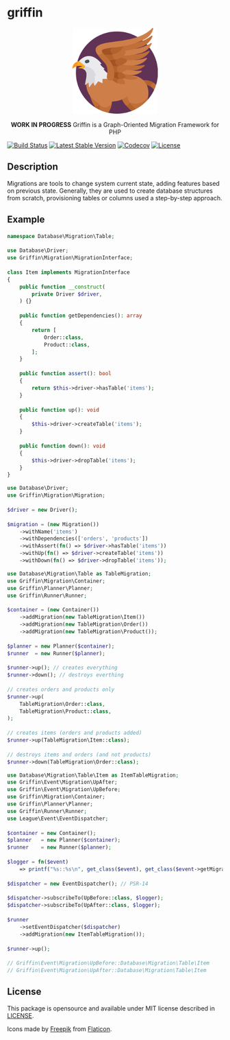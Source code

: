 # griffin

<div>
  <p align="center"><img src="https://raw.githubusercontent.com/griffin-php/griffin/main/icon.svg" width="200"></p>
  <p align="center"><b>WORK IN PROGRESS</b> Griffin is a Graph-Oriented Migration Framework for PHP</div>
</div>

[![Build Status](https://github.com/griffin-php/griffin/actions/workflows/test.yml/badge.svg?branch=main)](https://github.com/griffin-php/griffin/actions/workflows/test.yml?query=branch%3Amain)
[![Latest Stable Version](https://poser.pugx.org/griffin/griffin/v/stable?format=flat)](https://packagist.org/packages/griffin/griffin)
[![Codecov](https://codecov.io/gh/griffin-php/griffin/branch/main/graph/badge.svg)](https://codecov.io/gh/griffin-php/griffin)
[![License](https://poser.pugx.org/griffin/griffin/license?format=flat)](https://packagist.org/packages/griffin/griffin)

## Description

Migrations are tools to change system current state, adding features based on
previous state. Generally, they are used to create database structures from
scratch, provisioning tables or columns used a step-by-step approach.

## Example

```php
namespace Database\Migration\Table;

use Database\Driver;
use Griffin\Migration\MigrationInterface;

class Item implements MigrationInterface
{
    public function __construct(
        private Driver $driver,
    ) {}

    public function getDependencies(): array
    {
        return [
            Order::class,
            Product::class,
        ];
    }

    public function assert(): bool
    {
        return $this->driver->hasTable('items');
    }

    public function up(): void
    {
        $this->driver->createTable('items');
    }

    public function down(): void
    {
        $this->driver->dropTable('items');
    }
}
```

```php
use Database\Driver;
use Griffin\Migration\Migration;

$driver = new Driver();

$migration = (new Migration())
    ->withName('items')
    ->withDependencies(['orders', 'products'])
    ->withAssert(fn() => $driver->hasTable('items'))
    ->withUp(fn() => $driver->createTable('items'))
    ->withDown(fn() => $driver->dropTable('items'));
```

```php
use Database\Migration\Table as TableMigration;
use Griffin\Migration\Container;
use Griffin\Planner\Planner;
use Griffin\Runner\Runner;

$container = (new Container())
    ->addMigration(new TableMigration\Item())
    ->addMigration(new TableMigration\Order())
    ->addMigration(new TableMigration\Product());

$planner = new Planner($container);
$runner  = new Runner($planner);

$runner->up(); // creates everything
$runner->down(); // destroys everthing

// creates orders and products only
$runner->up(
    TableMigration\Order::class,
    TableMigration\Product::class,
);

// creates items (orders and products added)
$runner->up(TableMigration\Item::class);

// destroys items and orders (and not products)
$runner->down(TableMigration\Order::class);
```

```php
use Database\Migration\Table\Item as ItemTableMigration;
use Griffin\Event\Migration\UpAfter;
use Griffin\Event\Migration\UpBefore;
use Griffin\Migration\Container;
use Griffin\Planner\Planner;
use Griffin\Runner\Runner;
use League\Event\EventDispatcher;

$container = new Container();
$planner   = new Planner($container);
$runner    = new Runner($planner);

$logger = fn($event)
    => printf("%s::%s\n", get_class($event), get_class($event->getMigration()));

$dispatcher = new EventDispatcher(); // PSR-14

$dispatcher->subscribeTo(UpBefore::class, $logger);
$dispatcher->subscribeTo(UpAfter::class, $logger);

$runner
    ->setEventDispatcher($dispatcher)
    ->addMigration(new ItemTableMigration());

$runner->up();

// Griffin\Event\Migration\UpBefore::Database\Migration\Table\Item
// Griffin\Event\Migration\UpAfter::Database\Migration\Table\Item
```

## License

This package is opensource and available under MIT license described in
[LICENSE](https://github.com/griffin-php/griffin/blob/main/LICENSE).

Icons made by [Freepik](https://www.freepik.com) from
[Flaticon](https://www.flaticon.com).
